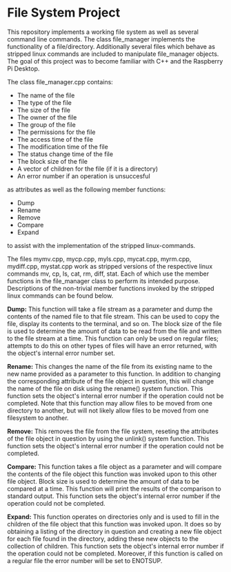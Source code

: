 # File System Project
This repository implements a working file system as well as several command line commands. The class file_manager implements the 
functionality of a file/directory. Additionally several files which behave as stripped linux 
commands are included to manipulate file_manager objects. The goal of this project was
to become familiar with C++ and the Raspberry Pi Desktop.

The class file_manager.cpp contains:
- The name of the file
- The type of the file
- The size of the file
- The owner of the file
- The group of the file
- The permissions for the file
- The access time of the file
- The modification time of the file
- The status change time of the file
- The block size of the file
- A vector of children for the file (if it is a directory)
- An error number if an operation is unsuccesful

as attributes as well as the following member functions:
- Dump
- Rename
- Remove
- Compare 
- Expand

to assist with the implementation of the stripped linux-commands.

The files mymv.cpp, mycp.cpp, myls.cpp, mycat.cpp, myrm.cpp, mydiff.cpp, mystat.cpp work as stripped
versions of the respective linux commands mv, cp, ls, cat, rm, diff, stat. Each of which use the member functions
in the file_manager class to perform its intended purpose. Descriptions of the non-trivial member functions invoked by
the stripped linux commands can be found below.


__Dump:__ This function will take a file stream as a parameter and dump the contents of the named file to that file stream.
This can be used to copy the file, display its contents to the terminal, and so on. The block size of the file is used
to determine the amount of data to be read from the file and written to the file stream at a time.
This function can only be used on regular files; attempts to do this on other types of files will have an error returned,
with the object's internal error number set.

__Rename:__ This changes the name of the file from its existing name to the new name provided as a parameter to this function.
In addition to changing the corresponding attribute of the file object in question, this will change the name of the file 
on disk using the rename() system function. This function sets the object's internal error number if the operation could
not be completed. Note that this function may allow files to be moved from one directory to another,
but will not likely allow files to be moved from one filesystem to another.

__Remove:__ This removes the file from the file system, reseting the attributes of the file object in question by using
the unlink() system function. This function sets the object's internal error number if the operation could
not be completed.

__Compare:__ This function takes a file object as a parameter and will compare the contents of the file
object this function was invoked upon to this other file object. Block size is used to determine the 
amount of data to be compared at a time. This function will print the results of the comparison to
standard output. This function sets the object's internal error number if the operation could
not be completed.

__Expand:__ This function operates on directories only and is used to fill in the children of the file object that this function
was invoked upon. It does so by obtaining a listing of the directory in question and creating a new file object for each
file found in the directory, adding these new objects to the collection of children.  This function sets the object's internal
error number if the operation could not be completed. Moreover, if this function is called on a regular file the error number
will be set to ENOTSUP.
